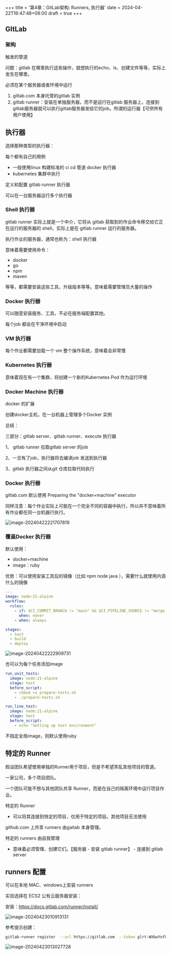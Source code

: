 +++
title = '第4章：GitLab架构: Runners, 执行器'
date = 2024-04-22T16:47:48+08:00
draft = true
+++

## GItLab

### 架构

触发的管道

问题：gitlab 在哪里执行这些操作，就想执行的echo、ls、创建文件等等，实际上发生在哪里。

必须在某个服务器或者环境中运行

1. gitlab.com 本身托管的gitlab 实例
2. gitlab runner：安装在单独服务器，而不是运行在gitlab 服务器上，连接到gitlab服务器就可以执行gitlab服务器发给它的job。所谓的运行器【可供所有用户使用】



## 执行器

选择那种类型的执行器：

每个都有自己的用例

+ 一般使用linux 构建标准的 ci cd 管道 docker 执行器
+ kubernetes 集群中执行

定义和配置 gitlab runner 执行器

 可以在一台服务器运行多个执行器



### Shell 执行器

gitlab runner 实际上就是一个中介，它将从 gitlab 获取到的作业命令移交给它正在运行的服务器的 shell，实际上是在 gitlab runner 运行的服务器。

执行作业的服务器，通常也称为：shell 执行器 

意味着需要使用命令：

+ docker
+ go
+ npm
+ maven

等等，都需要安装这些工具，升级版本等等。意味着需要管理员大量的操作



### Docker 执行器

可以随意安装服务、工具，不必在服务端配置其他。

每个job 都会在干净环境中启动



### VM 执行器

每个作业都需要加载一个 vm 整个操作系统，意味着会非常慢



### Kubernetes 执行器

意味着现在有一个集群，将创建一个新的Kubernetes Pod 作为运行环境



### Docker Machine 执行器

docker 的扩展

创建docker主机，在一台机器上管理多个Docker 实例



总结：

三部分：gitlab server、gitlab runner、execute 执行器

1、 gitlab runner 拉取gitlab server 的job

2、一旦有了job，执行器将去编译job 发送到执行器

3、gitlab 执行器之间从git 仓库拉取代码执行 





### Docker 执行器

gitlab.com 默认使用 Preparing the "docker+machine" executor

同样注意：每个作业实际上可能在一个完全不同的容器中执行，所以并不意味着所有作业都在同一台机器行执行。



![image-20240422221707819](/images/image-20240422221707819.png "Title")



### 覆盖Docker 执行器

默认使用：

+ docker+machine
+ image：ruby

优势：可以使用安装工具后的镜像（比如 npm node java ），需要什么就使用内涵什么的镜像

```yml
---
image: node:21-alpine
workflow:
  rules:
    - if: $CI_COMMIT_BRANCH != "main" && $CI_PIPELINE_SOURCE != "merge_request_event"
      when: never
    - when: always

stages:
  - test
  - build
  - deploy
```

![image-20240422222909731](/image-20240422222909731.png "Title")

  也可以为每个任务添加image

```yaml
run_unit_tests:
  image: node:21-alpine
  stage: test
  before_script:
    - chmod +x prepare-tests.sh
    - ./prepare-tests.sh

run_line_test:
  image: node:21-alpine
  stage: test
  before_script:
    - echo "Setting up test environment"
```

不指定全局image，则默认使用ruby



## 特定的 Runner

假设团队希望使用单独的Runner用于项目，但是不希望弄乱其他项目的管道。

一家公司，多个项目团队。

一个团队可能不想与其他团队共享 Runner，而是在自己的隔离环境中运行项目作业。

特定的 Runner

+ 可以将其连接到特定的项目，仅用于特定的项目。其他项目无法使用 

github.com 上共享 runners 由gaitab 本身管理。

特定的 runners 由自我管理 

+ 意味着必须管理、创建它们。【服务器 - 安装 gitlab runner】  -  连接到 gitlab server



## runners 配置

可以在本地 MAC、windows上安装 runners

实验选择在 ECS2 公有云服务器安装：

安装：https://docs.gitlab.com/runner/install/

![image-20240423010913131](/images/image-20240423010913131.png  "Title")

参考提示创建：

```sh
gitlab-runner register  --url https://gitlab.com  --token glrt-WXbwYof8_63zzZmtxiTz
```

![image-20240423013027728](/images/image-20240423013027728.png "Title")
